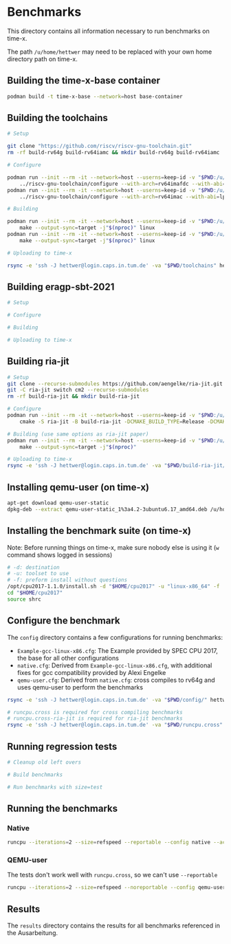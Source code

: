 # Benchmarks

This directory contains all information necessary to run benchmarks on time-x.

The path `/u/home/hettwer` may need to be replaced with your own home directory path on time-x.

## Building the time-x-base container

```bash
podman build -t time-x-base --network=host base-container
```

## Building the toolchains

```bash
# Setup

git clone "https://github.com/riscv/riscv-gnu-toolchain.git"
rm -rf build-rv64g build-rv64iamc && mkdir build-rv64g build-rv64iamc

# Configure

podman run --init --rm -it --network=host --userns=keep-id -v "$PWD:/u/home/hettwer:rw" -w "/u/home/hettwer/build-rv64g" time-x-base \
    ../riscv-gnu-toolchain/configure --with-arch=rv64imafdc --with-abi=lp64d --prefix="/u/home/hettwer/toolchains/rv64g"
podman run --init --rm -it --network=host --userns=keep-id -v "$PWD:/u/home/hettwer:rw" -w "/u/home/hettwer/build-rv64iamc" time-x-base \
    ../riscv-gnu-toolchain/configure --with-arch=rv64imac --with-abi=lp64 --prefix="/u/home/hettwer/toolchains/rv64iamc"

# Building

podman run --init --rm -it --network=host --userns=keep-id -v "$PWD:/u/home/hettwer:rw" -w "/u/home/hettwer/build-rv64g" time-x-base \
    make --output-sync=target -j"$(nproc)" linux
podman run --init --rm -it --network=host --userns=keep-id -v "$PWD:/u/home/hettwer:rw" -w "/u/home/hettwer/build-rv64iamc" time-x-base \
    make --output-sync=target -j"$(nproc)" linux

# Uploading to time-x

rsync -e 'ssh -J hettwer@login.caps.in.tum.de' -va "$PWD/toolchains" hettwer@time-x.caps.in.tum.de:
```

## Building eragp-sbt-2021

```bash
# Setup

# Configure

# Building

# Uploading to time-x
```

## Building ria-jit

```bash
# Setup
git clone --recurse-submodules https://github.com/aengelke/ria-jit.git
git -C ria-jit switch cm2 --recurse-submodules
rm -rf build-ria-jit && mkdir build-ria-jit

# Configure
podman run --init --rm -it --network=host --userns=keep-id -v "$PWD:/u/home/hettwer:rw" -w "/u/home/hettwer/" time-x-base \
    cmake -S ria-jit -B build-ria-jit -DCMAKE_BUILD_TYPE=Release -DCMAKE_INTERPROCEDURAL_OPTIMIZATION=true

# Building (use same options as ria-jit paper)
podman run --init --rm -it --network=host --userns=keep-id -v "$PWD:/u/home/hettwer:rw" -w "/u/home/hettwer/build-ria-jit" time-x-base \
    make --output-sync=target -j"$(nproc)"

# Uploading to time-x
rsync -e 'ssh -J hettwer@login.caps.in.tum.de' -va "$PWD/build-ria-jit/translator" hettwer@time-x.caps.in.tum.de:ria-jit/translator
```

## Installing qemu-user (on time-x)

```bash
apt-get download qemu-user-static
dpkg-deb --extract qemu-user-static_1%3a4.2-3ubuntu6.17_amd64.deb /u/home/hettwer/qemu-user-static
```

## Installing the benchmark suite (on time-x)

Note: Before running things on time-x, make sure nobody else is using it (`w` command shows logged in sessions)

```bash
# -d: destination
# -u: toolset to use
# -f: preform install without questions
/opt/cpu2017-1.1.0/install.sh -d "$HOME/cpu2017" -u "linux-x86_64" -f
cd "$HOME/cpu2017"
source shrc
```

## Configure the benchmark

The `config` directory contains a few configurations for running benchmarks:

* `Example-gcc-linux-x86.cfg`: The Example provided by SPEC CPU 2017, the base for all other configurations
* `native.cfg`: Derived from `Example-gcc-linux-x86.cfg`, with additional fixes for gcc compatibility provided by Alexi Engelke
* `qemu-user.cfg`: Derived from `native.cfg`: cross compiles to rv64g and uses qemu-user to perform the benchmarks

```bash
rsync -e 'ssh -J hettwer@login.caps.in.tum.de' -va "$PWD/config/" hettwer@time-x.caps.in.tum.de:/u/home/hettwer/cpu2017/config/

# runcpu.cross is required for cross compiling benchmarks
# runcpu.cross-ria-jit is required for ria-jit benchmarks
rsync -e 'ssh -J hettwer@login.caps.in.tum.de' -va "$PWD/runcpu.cross" "$PWD/runcpu.cross-ria-jit" hettwer@time-x.caps.in.tum.de:/u/home/hettwer/cpu2017/
```

## Running regression tests

```bash
# Cleanup old left overs

# Build benchmarks

# Run benchmarks with size=test
```

## Running the benchmarks


### Native

```bash
runcpu --iterations=2 --size=refspeed --reportable --config native --action=run intspeed
```

### QEMU-user

The tests don't work well with `runcpu.cross`, so we can't use `--reportable`

```bash
runcpu --iterations=2 --size=refspeed --noreportable --config qemu-user --action=run intspeed
```

## Results

The `results` directory contains the results for all benchmarks referenced in the Ausarbeitung.
